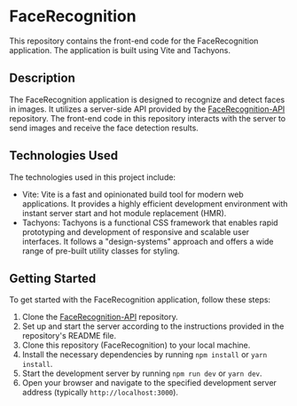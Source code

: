 # FaceRecognition

This repository contains the front-end code for the FaceRecognition application. The application is built using Vite and Tachyons.

## Description

The FaceRecognition application is designed to recognize and detect faces in images. It utilizes a server-side API provided by the [FaceRecognition-API](https://github.com/MateiMartin/FaceRecognition-API.git) repository. The front-end code in this repository interacts with the server to send images and receive the face detection results.

## Technologies Used

The technologies used in this project include:

- Vite: Vite is a fast and opinionated build tool for modern web applications. It provides a highly efficient development environment with instant server start and hot module replacement (HMR).
- Tachyons: Tachyons is a functional CSS framework that enables rapid prototyping and development of responsive and scalable user interfaces. It follows a "design-systems" approach and offers a wide range of pre-built utility classes for styling.

## Getting Started

To get started with the FaceRecognition application, follow these steps:

1. Clone the [FaceRecognition-API](https://github.com/MateiMartin/FaceRecognition-API.git) repository.
2. Set up and start the server according to the instructions provided in the repository's README file.
3. Clone this repository (FaceRecognition) to your local machine.
4. Install the necessary dependencies by running `npm install` or `yarn install`.
5. Start the development server by running `npm run dev` or `yarn dev`.
6. Open your browser and navigate to the specified development server address (typically `http://localhost:3000`).
